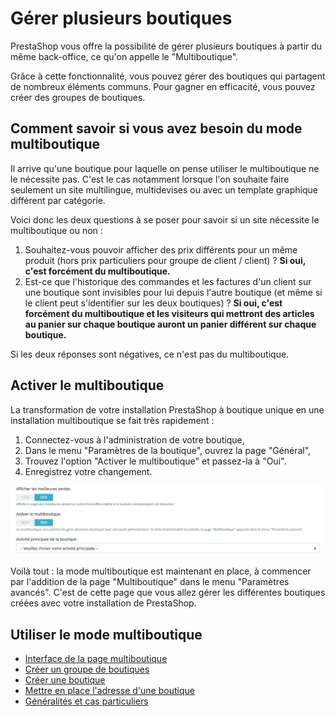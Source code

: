 # Gérer plusieurs boutiques

PrestaShop vous offre la possibilité de gérer plusieurs boutiques à partir du même back-office, ce qu'on appelle le "Multiboutique".

Grâce à cette fonctionnalité, vous pouvez gérer des boutiques qui partagent de nombreux éléments communs. Pour gagner en efficacité, vous pouvez créer des groupes de boutiques.

## Comment savoir si vous avez besoin du mode multiboutique <a id="Gererplusieursboutiques-Commentsavoirsivousavezbesoindumodemultiboutique"></a>

Il arrive qu'une boutique pour laquelle on pense utiliser le multiboutique ne le nécessite pas. C'est le cas notamment lorsque l'on souhaite faire seulement un site multilingue, multidevises ou avec un template graphique différent par catégorie.

Voici donc les deux questions à se poser pour savoir si un site nécessite le multiboutique ou non :

1. Souhaitez-vous pouvoir afficher des prix différents pour un même produit \(hors prix particuliers pour groupe de client / client\) ? **Si oui, c'est forcément du multiboutique.**
2. Est-ce que l'historique des commandes et les factures d'un client sur une boutique sont invisibles pour lui depuis l'autre boutique \(et même si le client peut s'identifier sur les deux boutiques\) ? **Si oui, c'est forcément du multiboutique et les visiteurs qui mettront des articles au panier sur chaque boutique auront un panier différent sur chaque boutique.**

Si les deux réponses sont négatives, ce n'est pas du multiboutique.

## Activer le multiboutique <a id="Gererplusieursboutiques-Activerlemultiboutique"></a>

La transformation de votre installation PrestaShop à boutique unique en une installation multiboutique se fait très rapidement :

1. Connectez-vous à l'administration de votre boutique,
2. Dans le menu "Paramètres de la boutique", ouvrez la page "Général",
3. Trouvez l'option "Activer le multiboutique" et passez-la à "Oui".
4. Enregistrez votre changement.

![](../../.gitbook/assets/57081992.png)

Voilà tout : la mode multiboutique est maintenant en place, à commencer par l'addition de la page "Multiboutique" dans le menu "Paramètres avancés". C'est de cette page que vous allez gérer les différentes boutiques créées avec votre installation de PrestaShop.

## Utiliser le mode multiboutique <a id="Gererplusieursboutiques-Utiliserlemodemultiboutique"></a>

* [Interface de la page multiboutique](interface-page-multiboutique.md)
* [Créer un groupe de boutiques](creer-groupe-de-boutiques.md)
* [Créer une boutique](creer-une-boutique.md)
* [Mettre en place l'adresse d'une boutique](mettre-en-place-url-boutique.md)
* [Généralités et cas particuliers](generalites-et-cas-particuliers.md)

